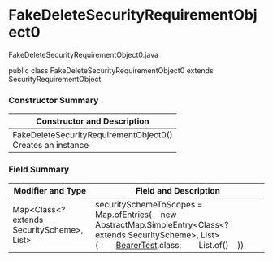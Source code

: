# FakeDeleteSecurityRequirementObject0
FakeDeleteSecurityRequirementObject0.java

public class FakeDeleteSecurityRequirementObject0
extends SecurityRequirementObject

### Constructor Summary
| Constructor and Description |
| --------------------------- |
| FakeDeleteSecurityRequirementObject0()<br>Creates an instance |

### Field Summary
| Modifier and Type | Field and Description |
| ----------------- | --------------------- |
| Map<Class<? extends SecurityScheme>, List<String>> | securitySchemeToScopes = Map.ofEntries(&nbsp;&nbsp;&nbsp;&nbsp;new AbstractMap.SimpleEntry<Class<? extends SecurityScheme>, List<String>>(&nbsp;&nbsp;&nbsp;&nbsp;&nbsp;&nbsp;&nbsp;&nbsp;[BearerTest](../../../../components/securityschemes/BearerTest.md).class,&nbsp;&nbsp;&nbsp;&nbsp;&nbsp;&nbsp;&nbsp;&nbsp;List.of()&nbsp;&nbsp;&nbsp;&nbsp;)) |
